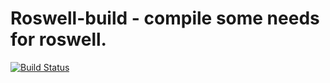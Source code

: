 # Roswell-build - compile some needs for roswell.

[![Build Status](https://travis-ci.org/snmsts/roswell-build.svg?branch=master)](https://travis-ci.org/snmsts/roswell-build)
